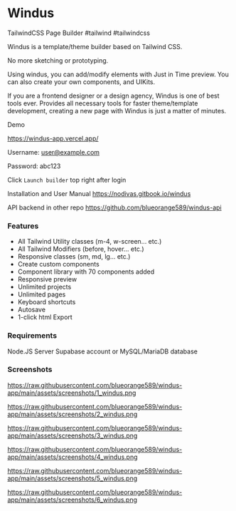 # Windus

TailwindCSS Page Builder #tailwind #tailwindcss


Windus is a template/theme builder based on Tailwind CSS.


No more sketching or prototyping.


Using windus, you can add/modify elements with Just in Time preview.
You can also create your own components, and UIKits.


If you are a frontend designer or a design agency, Windus is one of best tools ever. Provides all necessary tools for faster theme/template development, creating a new page with Windus is just a matter of minutes.


Demo

https://windus-app.vercel.app/

Username: user@example.com

Password: abc123

Click `Launch builder` top right after login


Installation and User Manual
https://nodivas.gitbook.io/windus


API backend in other repo
https://github.com/blueorange589/windus-api

### Features

* All Tailwind Utility classes (m-4, w-screen... etc.)
* All Tailwind Modifiers (before, hover... etc.)
* Responsive classes (sm, md, lg... etc.)
* Create custom components
* Component library with 70 components added
* Responsive preview
* Unlimited projects
* Unlimited pages
* Keyboard shortcuts
* Autosave
* 1-click html Export

### Requirements

Node.JS Server
Supabase account or MySQL/MariaDB database


### Screenshots

<https://raw.githubusercontent.com/blueorange589/windus-app/main/assets/screenshots/1_windus.png>

<https://raw.githubusercontent.com/blueorange589/windus-app/main/assets/screenshots/2_windus.png>

<https://raw.githubusercontent.com/blueorange589/windus-app/main/assets/screenshots/3_windus.png>

<https://raw.githubusercontent.com/blueorange589/windus-app/main/assets/screenshots/4_windus.png>

<https://raw.githubusercontent.com/blueorange589/windus-app/main/assets/screenshots/5_windus.png>

<https://raw.githubusercontent.com/blueorange589/windus-app/main/assets/screenshots/6_windus.png>